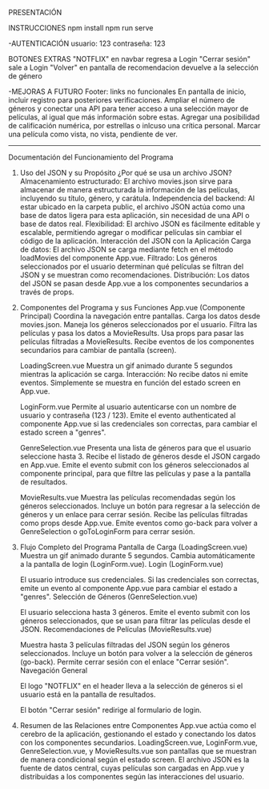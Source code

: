 
PRESENTACIÓN


INSTRUCCIONES
npm install
npm run serve

-AUTENTICACIÓN
    usuario: 123
    contraseña: 123

BOTONES EXTRAS
    "NOTFLIX" en navbar regresa a Login
    "Cerrar sesión" sale a Login
    "Volver" en pantalla de recomendacion devuelve a la selección de género

-MEJORAS A FUTURO
    Footer: links no funcionales
    En pantalla de inicio, incluir registro para posteriores verificaciones.
    Ampliar el número de géneros y conectar una API para tener acceso a una selección mayor de películas, al igual que más información sobre estas.
    Agregar una posibilidad de calificación numérica, por estrellas o inlcuso una crítica personal.
    Marcar una película como vista, no vista, pendiente de ver.


---------------------------------------------------------------------------------------------
Documentación del Funcionamiento del Programa
1. Uso del JSON y su Propósito
    ¿Por qué se usa un archivo JSON?
    Almacenamiento estructurado: El archivo movies.json sirve para almacenar de manera estructurada la información de las películas, incluyendo su título, género, y carátula.
    Independencia del backend: Al estar ubicado en la carpeta public, el archivo JSON actúa como una base de datos ligera para esta aplicación, sin necesidad de una API o base de datos real.
    Flexibilidad: El archivo JSON es fácilmente editable y escalable, permitiendo agregar o modificar películas sin cambiar el código de la aplicación.
    Interacción del JSON con la Aplicación
    Carga de datos: El archivo JSON se carga mediante fetch en el método loadMovies del componente App.vue.
    Filtrado: Los géneros seleccionados por el usuario determinan qué películas se filtran del JSON y se muestran como recomendaciones.
    Distribución: Los datos del JSON se pasan desde App.vue a los componentes secundarios a través de props.

2. Componentes del Programa y sus Funciones
    App.vue (Componente Principal)
        Coordina la navegación entre pantallas.
        Carga los datos desde movies.json.
        Maneja los géneros seleccionados por el usuario.
        Filtra las películas y pasa los datos a MovieResults.
        Usa props para pasar las películas filtradas a MovieResults.
        Recibe eventos de los componentes secundarios para cambiar de pantalla (screen).

    LoadingScreen.vue
        Muestra un gif animado durante 5 segundos mientras la aplicación se carga.
        Interacción:
        No recibe datos ni emite eventos. Simplemente se muestra en función del estado screen en App.vue.

    LoginForm.vue
        Permite al usuario autenticarse con un nombre de usuario y contraseña (123 / 123).
        Emite el evento authenticated al componente App.vue si las credenciales son correctas, para cambiar el estado screen a "genres".

    GenreSelection.vue
        Presenta una lista de géneros para que el usuario seleccione hasta 3.
        Recibe el listado de géneros desde el JSON cargado en App.vue.
        Emite el evento submit con los géneros seleccionados al componente principal, para que filtre las películas y pase a la pantalla de resultados.

    MovieResults.vue
        Muestra las películas recomendadas según los géneros seleccionados.
        Incluye un botón para regresar a la selección de géneros y un enlace para cerrar sesión.
        Recibe las películas filtradas como props desde App.vue.
        Emite eventos como go-back para volver a GenreSelection o goToLoginForm para cerrar sesión.

3. Flujo Completo del Programa
    Pantalla de Carga (LoadingScreen.vue)
        Muestra un gif animado durante 5 segundos.
        Cambia automáticamente a la pantalla de login (LoginForm.vue).
        Login (LoginForm.vue)

    El usuario introduce sus credenciales.
        Si las credenciales son correctas, emite un evento al componente App.vue para cambiar el estado a "genres".
        Selección de Géneros (GenreSelection.vue)

    El usuario selecciona hasta 3 géneros.
        Emite el evento submit con los géneros seleccionados, que se usan para filtrar las películas desde el JSON.
        Recomendaciones de Películas (MovieResults.vue)

    Muestra hasta 3 películas filtradas del JSON según los géneros seleccionados.
    Incluye un botón para volver a la selección de géneros (go-back).
    Permite cerrar sesión con el enlace "Cerrar sesión".
    Navegación General

    El logo "NOTFLIX" en el header lleva a la selección de géneros si el usuario está en la pantalla de resultados.

    El botón "Cerrar sesión" redirige al formulario de login.

4. Resumen de las Relaciones entre Componentes
    App.vue actúa como el cerebro de la aplicación, gestionando el estado y conectando los datos con los componentes secundarios.
    LoadingScreen.vue, LoginForm.vue, GenreSelection.vue, y MovieResults.vue son pantallas que se muestran de manera condicional según el estado screen.
    El archivo JSON es la fuente de datos central, cuyas películas son cargadas en App.vue y distribuidas a los componentes según las interacciones del usuario.








